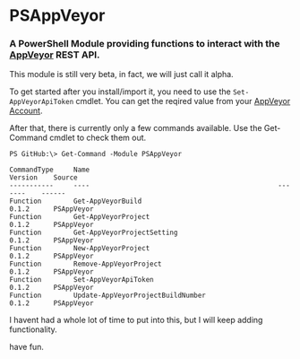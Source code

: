 # PSAppVeyor
### A PowerShell Module providing functions to interact with the [AppVeyor](www.appveyor.com) REST API.

This module is still very beta, in fact, we will just call it alpha.

To get started after you install/import it, you need to use the `Set-AppVeyorApiToken` cmdlet.  You can get the reqired value from your [AppVeyor Account](https://ci.appveyor.com/api-token).

After that, there is currently only a few commands available.  Use the Get-Command cmdlet to check them out.

```
PS GitHub:\> Get-Command -Module PSAppVeyor

CommandType     Name                                               Version    Source
-----------     ----                                               -------    ------
Function        Get-AppVeyorBuild                                  0.1.2      PSAppVeyor
Function        Get-AppVeyorProject                                0.1.2      PSAppVeyor
Function        Get-AppVeyorProjectSetting                         0.1.2      PSAppVeyor
Function        New-AppVeyorProject                                0.1.2      PSAppVeyor
Function        Remove-AppVeyorProject                             0.1.2      PSAppVeyor
Function        Set-AppVeyorApiToken                               0.1.2      PSAppVeyor
Function        Update-AppVeyorProjectBuildNumber                  0.1.2      PSAppVeyor
```

I havent had a whole lot of time to put into this, but I will keep adding functionality.

have fun.
